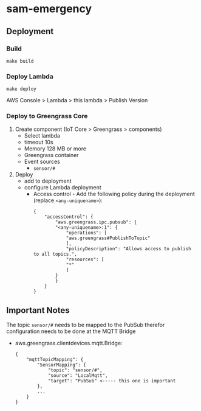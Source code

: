 # sam-emergency

## Deployment

### Build
```
make build
```

### Deploy Lambda
```
make deploy
```
AWS Console > Lambda > this lambda > Publish Version


### Deploy to Greengrass Core
1. Create component (IoT Core > Greengrass > components)
    - Select lambda
    - timeout 10s
    - Memory 128 MB or more
    - Greengrass container
    - Event sources
        - `sensor/#`
2. Deploy
    - add to deployment
    - configure Lambda deployment
        - Access control -  Add the following policy during the deployment (replace `<any-uniquename>`):
            ```
            {
                "accessControl": {
                    "aws.greengrass.ipc.pubsub": {
                    "<any-uniquename>:1": {
                        "operations": [
                        "aws.greengrass#PublishToTopic"
                        ],
                        "policyDescription": "Allows access to publish to all topics.",
                        "resources": [
                        "*"
                        ]
                    }
                    }
                }
            }
            ```

## Important Notes
The topic `sensor/#` needs to be mapped to the PubSub therefor configuration needs to be done at the MQTT Bridge
- aws.greengrass.clientdevices.mqtt.Bridge:
    ```
    {
        "mqttTopicMapping": {
            "SensorMapping": {
                "topic": "sensor/#",
                "source": "LocalMqtt",
                "target": "PubSub" <----- this one is important
            },
            ...
        }
    }
    ```
